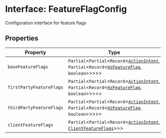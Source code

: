 # Interface: FeatureFlagConfig

Configuration interface for feature flags

## Properties

| Property | Type |
| ------ | ------ |
| `baseFeatureFlags` | `Partial`<`Partial`<`Record`<[`ActionIntent`](../../../../../shared/src/types/ActionIntent.types/type-aliases/ActionIntent.md), `Partial`<`Record`<[`HzFeatureFlag`](../enumerations/HzFeatureFlag.md), `boolean`\>\>\>\>\> |
| `firstPartyFeatureFlags` | `Partial`<`Partial`<`Record`<[`ActionIntent`](../../../../../shared/src/types/ActionIntent.types/type-aliases/ActionIntent.md), `Partial`<`Record`<[`HzFeatureFlag`](../enumerations/HzFeatureFlag.md), `boolean`\>\>\>\>\> |
| `thirdPartyFeatureFlags` | `Partial`<`Partial`<`Record`<[`ActionIntent`](../../../../../shared/src/types/ActionIntent.types/type-aliases/ActionIntent.md), `Partial`<`Record`<[`HzFeatureFlag`](../enumerations/HzFeatureFlag.md), `boolean`\>\>\>\>\> |
| `clientFeatureFlags` | `Partial`<`Partial`<`Record`<[`ActionIntent`](../../../../../shared/src/types/ActionIntent.types/type-aliases/ActionIntent.md), [`ClientFeatureFlags`](../type-aliases/ClientFeatureFlags.md)\>\>\> |
